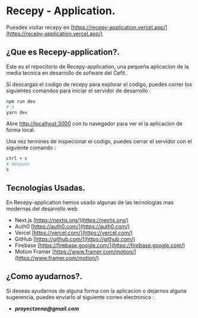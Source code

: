 # Recepy - Application.

Puesdes visitar recepy en [https://recepy-application.vercel.app/](https://recepy-application.vercel.app/)

## ¿Que es Recepy-application?.

Este es el repocitorio de Recepy-application, una pequeña aplicacion de la media tecnica en desarrollo de sofware del Cefit.

Si descargas el codigo de recepy para explorar el codigo, puedes correr los siguientes comandos para iniciar el servidor de desarrollo :

```bash
npm run dev
# o
yarn dev
```

Abre [http://localhost:3000](http://localhost:3000) con tu navegador para ver el la aplicacion de forma local.

Una vez termines de inspecionar el codigo, puedes cerrar el servidor con el siguiente comando :

```bash
ctrl + c
# despues
s
```

## Tecnologias Usadas.

En Recepy-application hemos usado algunas de las tecnologias mas modernas del desarrollo web

- Next.js [https://nextjs.org/](https://nextjs.org/)
- Auth0 [https://auth0.com/](https://auth0.com/)
- Vercel [https://vercel.com/](https://vercel.com/)
- GitHub [https://github.com/](https://github.com/)
- Firebase [https://firebase.google.com/](https://firebase.google.com/)
- Motion Framer [https://www.framer.com/motion/](https://www.framer.com/motion/)

## ¿Como ayudarnos?.

Si deseas ayudarnos de alguna forma con la aplicacion o dejarnos alguna sugerencia, puedes enviarlo al siguiente correo electronico :

- **_proyectzena@gmail.com_**
